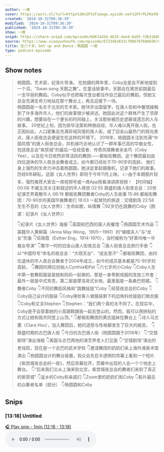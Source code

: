 ```yaml
---
author: 一席
cover: https://wsrv.nl/?url=https%3A%2F%2Fimage.xyzcdn.net%2FFrPLFKmYN-81FwGfhfqw-spbwlpQ.jpg&w=200&h=200
created: '2024-10-31T09:36:39'
modified: '2024-10-31T09:36:39'
published: '2024-10-31T09:36:39'
show: 一席
snipd: https://share.snipd.com/episode/6d67a42d-4633-4ae4-8a95-fdb31b0045a9
source: https://www.xiaoyuzhoufm.com/episode/67234b1633c798676f688036?utm_source=rss
title: 在八十岁，Get up and Dance｜杨圆圆 一席
type: podcast-episode
---
```



## Show notes
> 杨圆圆，艺术家，纪录片导演。 
> 在拍摄的两年里，Coby总是会不断地提到一个词，“Swan song 天鹅之舞”。在童话故事中，天鹅会在离世前跳最后一支华丽的舞蹈。Coby似乎也把每次登台都当作自己最后的舞蹈，但她又总会充满生命力地站在那个舞台上，再去迎接下一场。   
> 杨圆圆是一名生于北京的艺术家。她18岁出国留学，在唐人街和中餐馆接触到了许多海外华人，他们的故事很少被讲述。她因此对这个群体产生了浓厚的兴趣，想要站在一个更长的时间轴上，关注那些被历史遮蔽或遗忘的人与故事。
> 20世纪上旬，因为排华法案和种族歧视，华人难以离开唐人街。也正因如此，人口密集且充满异域风情的唐人街，成了旧金山最热门的观光景点，唐人街夜总会便诞生在这样的环境下。
> 2018年，杨圆圆关注到充满“中国风情”的唐人街夜总会，并机缘巧合地认识了一群年事已高的华裔女性，包括夜总会“紫禁城”的最后一任经营者、传奇风情舞者余金巧（Coby Yee），以及在今日依然非常活跃的舞团——都板街舞团。这个舞团最初由四位退休的华人夜总会舞者成立，如今都已经处于70-90岁的高龄。
> 她们身上强烈的生命力冲击着杨圆圆，她决定拿起摄像机，记录下她们的故事。历经6年耕耘，这部《女人世界》即将于今年11月上映。
> 👉由于本期图片较多，强烈推荐大家去一席视频号或一席App观看演讲原视频！
> 【时间轴】
> 00:08 不被主流关注和叙述的华人移民
> 02:55 鼎盛的唐人街夜总会：20世纪演艺界离散华人
> 06:19 都板街舞团舞者Coby的人生故事
> 15:46 都板街舞团：70-90岁的美国华裔舞者们
> 18:03 一起冒险的旅途：交错剧场
> 22:58 生生不息的《女人世界》：生命如歌，纵情舞
> 👇92岁仍在跳舞的Coby（图源：纪录片《女人世界》）
> 
> 👇纪录片《女人世界》海报
> 👇英国和巴西的唐人街餐馆
> 👇杨圆圆艺术作品
> 👇美籍华人黄柳霜（Anna May Wong，1905—1961）的“蝴蝶夫人”与“龙女”形象
> 👇伍锦霞（Esther Eng，1914-1970），当时被称为“好莱坞唯一华裔女导演”
> 👇繁华一时的旧金山唐人街夜总会
> 👇唐人街夜总会旅行手册
> 👇以“中国符号”命名的夜总会：“大观天台”、“成吉思汗”
> 👇都板街舞团，由四位退休的华人夜总会舞者于2004年成立，如今的成员基本都是70-90岁的高龄。
> 👇舞团的两位创始人Cynthia和Pat
> 👇六七岁的小Coby
> 👇Coby人⽣中第一套舞蹈服装是她和妈妈一起做的。那是一身粤剧戏服的改良三件套：最外一层是中式夹克，第二层是摩洛哥式长袍，最里面是一条桑巴短裙。
> 👇舞者Coby
> 👇不同的舞蹈风格和“跳舞娃娃”Coby
> 👇经营夜总会的Coby
> 👇Coby自己设计的服装
> 👇Coby用给客人做服装剩下的边角料给娃娃们做衣服
> 👇Coby和丈夫Stephen
> 👇Stephen：“我们两个真的太不同了。在现实中，Coby是不会穿着她的小高跟鞋跟我一起去登山的。然而，我可以用拼贴的方式让她和我共同登上山顶。”
> 👇都板街舞团的黄氏姐妹在舞台上
> 👇诗人马文蕙（Clara Hsu），加入舞团后，她的造型与性格都发生了巨大的蜕变。
> 👇鼎盛时期的古巴唐人街
> 👇今日的古巴唐人街（杨圆圆摄于2018年）
> 👇“交错剧场”演出海报
> 👇美国与古巴两地的演艺界老人们见面
> 👇“交错剧场”演出的老戏院，现在是一个古巴的武术学校
> 👇邀请舞团的奶奶们来上海外滩美术馆演出
> 👇杨圆圆设计的舞台装置，观众会先在半透明的帘幕上看到一个短片《紫禁城夜总会的一夜》，然后帘幕拉开，荧幕中出现的人会一个个地走上舞台。
> 👇“后来我们又从上海来到北京，紫禁城夜总会的舞者们来到了真正的紫禁城”
> 👇返乡的Coby和亲戚们
> 👇Zoom里的奶奶们和Coby
> 👇影片最后的众筹者名单（部分）
> 👇杨圆圆和Coby

## Snips
### [13:18] Untitled
[🎧 Play snip - 1min️ (12:18 - 13:18)](https://share.snipd.com/snip/a19477ad-5b3b-4fe6-b3d7-a0fff6d2f933)
<audio controls> <source src="https://dts-api.xiaoyuzhoufm.com/track/5e285326418a84a04627343f/67234b1633c798676f688036/media.xyzcdn.net/lkjK26BYoeW-Wjll0bT-CzZgofbM.m4a#t=12:18,13:18"> </audio>
